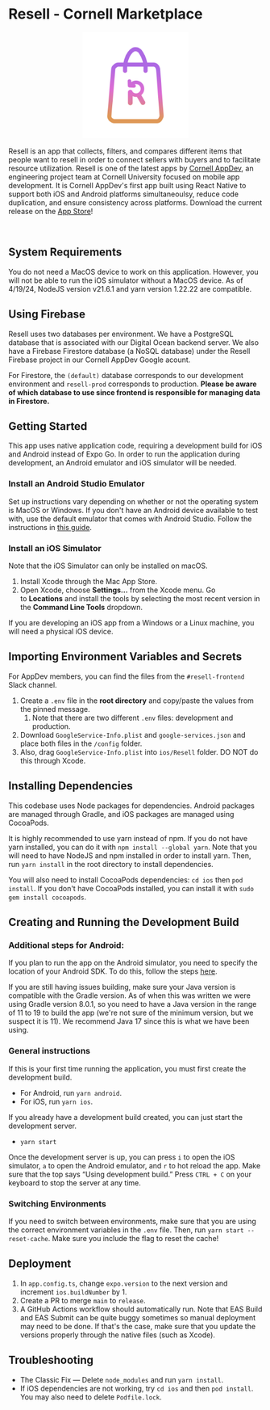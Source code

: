 # Resell - Cornell Marketplace

<p align="center"><img src="https://github.com/cuappdev/assets/blob/master/app-icons/resell-icon.png" width=210 /></p>

Resell is an app that collects, filters, and compares different items that people want to resell in order to connect sellers with buyers and to facilitate resource utilization. Resell is one of the latest apps by [Cornell AppDev](http://cornellappdev.com), an engineering project team at Cornell University focused on mobile app development. It is Cornell AppDev's first app built using React Native to support both iOS and Android platforms simultaneoulsy, reduce code duplication, and ensure consistency across platforms. Download the current release on the [App Store](https://apps.apple.com/us/app/resell-cornell-marketplace/id1622452299)!

<br />

## System Requirements

You do not need a MacOS device to work on this application. However, you will not be able to run the iOS simulator without a MacOS device. As of 4/19/24, NodeJS version v21.6.1 and yarn version 1.22.22 are compatible.

## Using Firebase

Resell uses two databases per environment. We have a PostgreSQL database that is associated with our Digital Ocean backend server. We also have a Firebase Firestore database (a NoSQL database) under the Resell Firebase project in our Cornell AppDev Google acount.

For Firestore, the `(default)` database corresponds to our development environment and `resell-prod` corresponds to production. **Please be aware of which database to use since frontend is responsible for managing data in Firestore.**

## Getting Started

This app uses native application code, requiring a development build for iOS and Android instead of Expo Go. In order to run the application during development, an Android emulator and iOS simulator will be needed.

### Install an Android Studio Emulator

Set up instructions vary depending on whether or not the operating system is MacOS or Windows. If you don't have an Android device available to test with, use the default emulator that comes with Android Studio. Follow the instructions in [this guide](https://docs.expo.dev/workflow/android-studio-emulator/).

### Install an iOS Simulator

Note that the iOS Simulator can only be installed on macOS.

1. Install Xcode through the Mac App Store.
2. Open Xcode, choose **Settings…** from the Xcode menu. Go to **Locations** and install the tools by selecting the most recent version in the **Command Line Tools** dropdown.

If you are developing an iOS app from a Windows or a Linux machine, you will need a physical iOS device.

## Importing Environment Variables and Secrets

For AppDev members, you can find the files from the `#resell-frontend` Slack channel.

1. Create a `.env` file in the **root directory** and copy/paste the values from the pinned message.
   1. Note that there are two different `.env` files: development and production.
2. Download `GoogleService-Info.plist` and `google-services.json` and place both files in the `/config` folder.
3. Also, drag `GoogleService-Info.plist` into `ios/Resell` folder. DO NOT do this through Xcode.

## Installing Dependencies

This codebase uses Node packages for dependencies. Android packages are managed through Gradle, and iOS packages are managed using CocoaPods.

It is highly recommended to use yarn instead of npm. If you do not have yarn installed, you can do it with `npm install --global yarn`. Note that you will need to have NodeJS and npm installed in order to install yarn. Then, run `yarn install` in the root directory to install dependencies.

You will also need to install CocoaPods dependencies: `cd ios` then `pod install`. If you don't have CocoaPods installed, you can install it with `sudo gem install cocoapods`.

## Creating and Running the Development Build

### Additional steps for Android:

If you plan to run the app on the Android simulator, you need to specify the location of your Android SDK. To do this, follow the steps [here](https://stackoverflow.com/a/48155800).

If you are still having issues building, make sure your Java version is compatible with the Gradle version. As of when this was written we were using Gradle version 8.0.1, so you need to have a Java version in the range of 11 to 19 to build the app (we're not sure of the minimum version, but we suspect it is 11). We recommend Java 17 since this is what we have been using.

### General instructions

If this is your first time running the application, you must first create the development build.

- For Android, run `yarn android`.
- For iOS, run `yarn ios`.

If you already have a development build created, you can just start the development server.

- `yarn start`

Once the development server is up, you can press `i` to open the iOS simulator, `a` to open the Android emulator, and `r` to hot reload the app. Make sure that the top says “Using development build.” Press `CTRL + C` on your keyboard to stop the server at any time.

### Switching Environments

If you need to switch between environments, make sure that you are using the correct environment variables in the `.env` file. Then, run `yarn start --reset-cache`. Make sure you include the flag to reset the cache!

## Deployment

1. In `app.config.ts`, change `expo.version` to the next version and increment `ios.buildNumber` by 1.
2. Create a PR to merge `main` to `release`.
3. A GitHub Actions workflow should automatically run. Note that EAS Build and EAS Submit can be quite buggy sometimes so manual deployment may need to be done. If that's the case, make sure that you update the versions properly through the native files (such as Xcode).

## Troubleshooting

- The Classic Fix — Delete `node_modules` and run `yarn install`.
- If iOS dependencies are not working, try `cd ios` and then `pod install`. You may also need to delete `Podfile.lock`.
